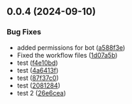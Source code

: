 ## 0.0.4 (2024-09-10)


### Bug Fixes

* added permissions for bot ([a588f3e](https://github.com/MaBbKhawaja/avatar-vue3/commit/a588f3e334ef13dba0abeb3d9ab6fd4d36dca1d5))
* Fixed the workflow files ([1d07a5b](https://github.com/MaBbKhawaja/avatar-vue3/commit/1d07a5b63a78d21c78a3dea8498e6793e8359ba1))
* test ([f4e10bd](https://github.com/MaBbKhawaja/avatar-vue3/commit/f4e10bdcb17820dd578478032f70bea730906e48))
* test ([4a6413f](https://github.com/MaBbKhawaja/avatar-vue3/commit/4a6413facd8c019654b7b42c484de359df43303d))
* test ([87f37c0](https://github.com/MaBbKhawaja/avatar-vue3/commit/87f37c0d8c0e2100a4d0de63d78a366cbfedbc19))
* test ([2081284](https://github.com/MaBbKhawaja/avatar-vue3/commit/2081284ca7c4a0757b1cfac25bc1ae8240da7556))
* test 2 ([26e6cea](https://github.com/MaBbKhawaja/avatar-vue3/commit/26e6ceaabf7208e923407313f2f4008a4da6dda2))



